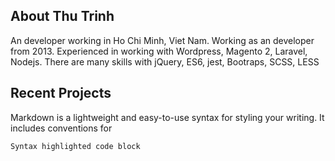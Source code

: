 ## About Thu Trinh

An developer working in Ho Chi Minh, Viet Nam. Working as an developer from 2013. Experienced in working with Wordpress, Magento 2, Laravel, Nodejs.
There are many skills with jQuery, ES6, jest, Bootraps, SCSS, LESS

## Recent Projects

Markdown is a lightweight and easy-to-use syntax for styling your writing. It includes conventions for

```markdown
Syntax highlighted code block
